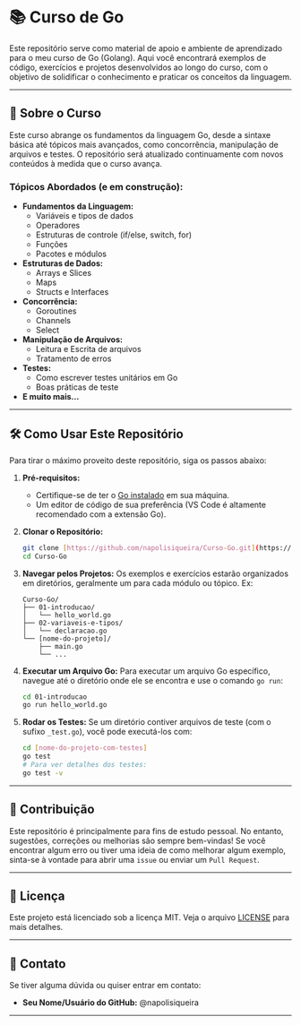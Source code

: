 # 📚 Curso de Go

Este repositório serve como material de apoio e ambiente de aprendizado para o meu curso de Go (Golang). Aqui você encontrará exemplos de código, exercícios e projetos desenvolvidos ao longo do curso, com o objetivo de solidificar o conhecimento e praticar os conceitos da linguagem.

---

## 🚀 Sobre o Curso

Este curso abrange os fundamentos da linguagem Go, desde a sintaxe básica até tópicos mais avançados, como concorrência, manipulação de arquivos e testes. O repositório será atualizado continuamente com novos conteúdos à medida que o curso avança.

### Tópicos Abordados (e em construção):

* **Fundamentos da Linguagem:**
    * Variáveis e tipos de dados
    * Operadores
    * Estruturas de controle (if/else, switch, for)
    * Funções
    * Pacotes e módulos
* **Estruturas de Dados:**
    * Arrays e Slices
    * Maps
    * Structs e Interfaces
* **Concorrência:**
    * Goroutines
    * Channels
    * Select
* **Manipulação de Arquivos:**
    * Leitura e Escrita de arquivos
    * Tratamento de erros
* **Testes:**
    * Como escrever testes unitários em Go
    * Boas práticas de teste
* **E muito mais...**

---

## 🛠️ Como Usar Este Repositório

Para tirar o máximo proveito deste repositório, siga os passos abaixo:

1.  **Pré-requisitos:**
    * Certifique-se de ter o [Go instalado](https://go.dev/doc/install) em sua máquina.
    * Um editor de código de sua preferência (VS Code é altamente recomendado com a extensão Go).

2.  **Clonar o Repositório:**
    ```bash
    git clone [https://github.com/napolisiqueira/Curso-Go.git](https://github.com/napolisiqueira/Curso-Go.git)
    cd Curso-Go
    ```

3.  **Navegar pelos Projetos:**
    Os exemplos e exercícios estarão organizados em diretórios, geralmente um para cada módulo ou tópico.
    Ex:
    ```
    Curso-Go/
    ├── 01-introducao/
    │   └── hello_world.go
    ├── 02-variaveis-e-tipos/
    │   └── declaracao.go
    └── [nome-do-projeto]/
        ├── main.go
        └── ...
    ```

4.  **Executar um Arquivo Go:**
    Para executar um arquivo Go específico, navegue até o diretório onde ele se encontra e use o comando `go run`:
    ```bash
    cd 01-introducao
    go run hello_world.go
    ```

5.  **Rodar os Testes:**
    Se um diretório contiver arquivos de teste (com o sufixo `_test.go`), você pode executá-los com:
    ```bash
    cd [nome-do-projeto-com-testes]
    go test
    # Para ver detalhes dos testes:
    go test -v
    ```

---

## 🤝 Contribuição

Este repositório é principalmente para fins de estudo pessoal. No entanto, sugestões, correções ou melhorias são sempre bem-vindas! Se você encontrar algum erro ou tiver uma ideia de como melhorar algum exemplo, sinta-se à vontade para abrir uma `issue` ou enviar um `Pull Request`.

---

## 📄 Licença

Este projeto está licenciado sob a licença MIT. Veja o arquivo [LICENSE](LICENSE) para mais detalhes.

---

## 📧 Contato

Se tiver alguma dúvida ou quiser entrar em contato:

* **Seu Nome/Usuário do GitHub:** @napolisiqueira

---
